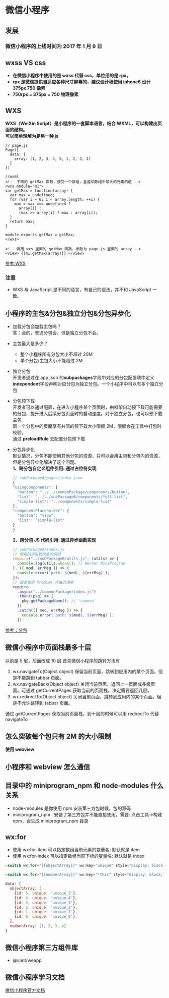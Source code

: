 # 微信小程序

## 发展

### 微信小程序的上线时间为 2017 年 1 月 9 日

## wxss VS css

- **在微信小程序中使用的是 wxss 代替 css，单位用的是 rpx。**
- **rpx 是微信提供自适应各种尺寸屏幕的，建议设计稿使用 iphone6 设计 375px 750 像素**
- **750rpx = 375px = 750 物理像素**

## WXS

**WXS（WeiXin Script）是小程序的一套脚本语言，结合 WXML，可以构建出页面的结构。**  
**可以简单理解为是另一种 js**

```
// page.js
Page({
  data: {
    array: [1, 2, 3, 4, 5, 1, 2, 3, 4]
  }
})

//wxml
<!-- 下面的 getMax 函数，接受一个数组，且返回数组中最大的元素的值 -->
<wxs module="m1">
var getMax = function(array) {
  var max = undefined;
  for (var i = 0; i < array.length; ++i) {
    max = max === undefined ?
      array[i] :
      (max >= array[i] ? max : array[i]);
  }
  return max;
}

module.exports.getMax = getMax;
</wxs>

<!-- 调用 wxs 里面的 getMax 函数，参数为 page.js 里面的 array -->
<view> {{m1.getMax(array)}} </view>
```

[参考:WXS](https://blog.csdn.net/m0_61490399/article/details/127132767)

### 注意

- WXS 与 JavaScript 是不同的语言，有自己的语法，并不和 JavaScript 一致。

## 小程序的主包&分包&独立分包&分包异步化

- 加载分包会加载主包吗？  
  答：会的，普通分包会，但是独立分包不会。

- 主包最大是多少？

  - 整个小程序所有分包大小不超过 20M
  - 单个分包/主包大小不能超过 2M

- 独立分包  
  开发者通过在 app.json 的**subpackages**字段中对应的分包配置项中定义**independent**字段声明对应分包为独立分包。一个小程序中可以有多个独立分包

- 分包预下载  
  开发者可以通过配置，在进入小程序某个页面时，由框架自动预下载可能需要的分包，提升进入后续分包页面时的启动速度。对于独立分包，也可以预下载主包  
  同一个分包中的页面享有共同的预下载大小限额 2M，限额会在工具中打包时校验。  
  通过 **preloadRule** 去配置分包预下载

- 分包异步化  
   默认情况，分包不能使用其他分包的资源，只可以会用主包和分包内的资源，但是分包异步化解决了这个问题。  
   **1、跨分包自定义组件引用: 通过占位符实现**

  ```js
  // subPackageA/pages/index.json
  {
  "usingComponents": {
    "button": "../../commonPackage/components/button",
    "list": "../../subPackageB/components/full-list",
    "simple-list": "../components/simple-list"
  },
  "componentPlaceholder": {
    "button": "view",
    "list": "simple-list"
  }
  }

  ```

  **2、跨分包 JS 代码引用: 通过异步函数实现**

  ```js
  // subPackageA/index.js
  // 使用回调函数风格的调用
  require("../subPackageB/utils.js", (utils) => {
    console.log(utils.whoami); // Wechat MiniProgram
  }, ({ mod, errMsg }) => {
    console.error(`path: ${mod}, ${errMsg}`);
  });
  // 或者使用 Promise 风格的调用
  require
    .async("../commonPackage/index.js")
    .then((pkg) => {
      pkg.getPackageName(); // 'common'
    })
    .catch(({ mod, errMsg }) => {
      console.error(`path: ${mod}, ${errMsg}`);
    });
  ```

[参考：分包](https://developers.weixin.qq.com/miniprogram/dev/framework/subpackages.html)

## 微信小程序中页面栈最多十层

以前是 5 层，后面改成 10 层
首先微信小程序的跳转方法有

1. wx.navigateTo(Object object) 保留当前页面，跳转到应用内的某个页面。但是不能跳到 tabbar 页面。
2. wx.navigateBack(Object object) 关闭当前页面，返回上一页面或多级页面。可通过 getCurrentPages 获取当前的页面栈，决定需要返回几层。
3. wx.redirectTo(Object object) 关闭当前页面，跳转到应用内的某个页面。但是不允许跳转到 tabbar 页面。

通过 getCurrentPages 获取当前页面栈，到十层的时候可以用 redirectTo 代替 navigateTo

## 怎么突破每个包只有 2M 的大小限制

**使用 webview**

## 小程序和 webview 怎么通信

## 目录中的 miniprogram_npm 和 node-modules 什么关系

- node-modules 是你使用 npm 安装第三方包时候，包的源码
- miniprogram_npm : 安装了第三方包并不能直接使用，需要: 点击工具->构建 npm，会生成 miniprogram_npm 目录

## wx:for

- 使用 wx:for-item 可以指定数组当前元素的变量名: 默认就是 item
- 使用 wx:for-index 可以指定数组当前下标的变量名: 默认就是 index

```js
<switch wx:for="{{objectArray}}" wx:key="unique" style="display: block;"> {{item.id}} </switch>

<switch wx:for="{{numberArray}}" wx:key="*this" style="display: block;"> {{item}} </switch>

data: {
  objectArray: [
    {id: 5, unique: 'unique_5'},
    {id: 4, unique: 'unique_4'},
    {id: 3, unique: 'unique_3'},
    {id: 2, unique: 'unique_2'},
    {id: 1, unique: 'unique_1'},
    {id: 0, unique: 'unique_0'},
  ],
  numberArray: [1, 2, 3, 4]
}
```

## 微信小程序第三方组件库

- @vant/weapp

## 微信小程序学习文档

[微信小程序官方文档](https://developers.weixin.qq.com/miniprogram/dev/framework/)
